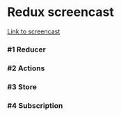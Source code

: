 <h1>Redux screencast</h1>

<a target="_blank" href="https://www.youtube.com/watch?v=-m3evZuzXC8&index=1&list=PLqHlAwsJRxANFIgAf7BO8hNYdvipLERxQ">Link to screencast</a>

<h3>#1 Reducer</h3>
<h3>#2 Actions</h3>
<h3>#3 Store</h3>
<h3>#4 Subscription</h3>